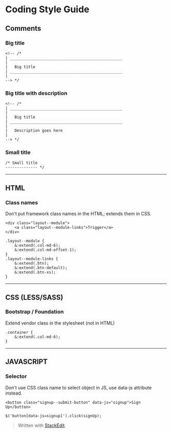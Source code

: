 
Coding Style Guide
==================

Comments
--------

### Big title

```
<!-- /*
| _________________________________________________
|
|   Big title
| _________________________________________________
|
--> */
```
### Big title with description

```
<!-- /*
| _________________________________________________
|
|   Big title
| _________________________________________________
|
|   Description goes here
|
--> */
```
### Small title
```
/* Small title
-------------- */
```

***

HTML
---------------

### Class names
Don't put framework class names in the HTML; extends them in CSS.
```
<div class="layout--module">
    <a class="layout--module-links">Trigger</a>
</div>
```
```
.layout--module {
    &:extend(.col-md-6);
    &:extend(.col-md-offset-1);
}
.layout--module-links {
    &:extend(.btn);
    &:extend(.btn-default);
    &:extend(.btn-xs);
}
```

***

CSS (LESS/SASS)
---------------

### Bootstrap / Foundation

Extend vendor class in the stylesheet (not in HTML)
```
.container {
    &:extend(.col-md-6);
}
```

***

JAVASCRIPT
----------

### Selector
Don't use CSS class name to select object in JS, use data-js attribute instead.
```
<button class="signup--submit-button" data-js="signup">Sign Up</button>
```
```
$('button[data-js=signup]').click(signUp);
```

> Written with [StackEdit](https://stackedit.io/).

